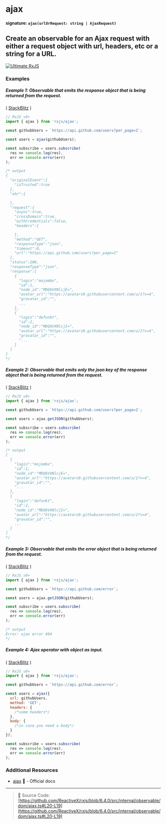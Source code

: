 # ajax

#### signature: `ajax(urlOrRequest: string | AjaxRequest)`

## Create an observable for an Ajax request with either a request object with url, headers, etc or a string for a URL.

[![Ultimate RxJS](https://drive.google.com/uc?export=view&id=1htrban3k3Z8CxiKwEV6bdmxW5Wu8xdWX "Ultimate RxJS")](https://ultimatecourses.com/courses/rxjs?ref=4)

### Examples

##### Example 1: Observable that emits the response object that is being returned from the request.

( [StackBlitz](https://stackblitz.com/edit/rxjs-raqi89) )

```js
// RxJS v6+
import { ajax } from 'rxjs/ajax';

const githubUsers = `https://api.github.com/users?per_page=2`;

const users = ajax(githubUsers);

const subscribe = users.subscribe(
  res => console.log(res),
  err => console.error(err)
);

/* output
{  
  "originalEvent":{  
    "isTrusted":true
  },
  "xhr":{  

  },
  "request":{  
    "async":true,
    "crossDomain":true,
    "withCredentials":false,
    "headers":{  

    },
    "method":"GET",
    "responseType":"json",
    "timeout":0,
    "url":"https://api.github.com/users?per_page=2"
  },
  "status":200,
  "responseType":"json",
  "response":[  
    {  
      "login":"mojombo",
      "id":1,
      "node_id":"MDQ6VXNlcjE=",
      "avatar_url":"https://avatars0.githubusercontent.com/u/1?v=4",
      "gravatar_id":"",
      ...
    },
    {  
      "login":"defunkt",
      "id":2,
      "node_id":"MDQ6VXNlcjI=",
      "avatar_url":"https://avatars0.githubusercontent.com/u/2?v=4",
      "gravatar_id":"",
      "...
    }
  ]
}
*/
```

##### Example 2: Observable that emits only the json key of the response object that is being returned from the request.

( [StackBlitz](https://stackblitz.com/edit/rxjs-8jkrhl) )

```js
// RxJS v6+
import { ajax } from 'rxjs/ajax';

const githubUsers = `https://api.github.com/users?per_page=2`;

const users = ajax.getJSON(githubUsers);

const subscribe = users.subscribe(
  res => console.log(res),
  err => console.error(err)
);

/* output
[  
  {  
    "login":"mojombo",
    "id":1,
    "node_id":"MDQ6VXNlcjE=",
    "avatar_url":"https://avatars0.githubusercontent.com/u/1?v=4",
    "gravatar_id":"",
    "...
  },
  {  
    "login":"defunkt",
    "id":2,
    "node_id":"MDQ6VXNlcjI=",
    "avatar_url":"https://avatars0.githubusercontent.com/u/2?v=4",
    "gravatar_id":"",
    ...
  }
]
*/
```

##### Example 3: Observable that emits the error object that is being returned from the request.

( [StackBlitz](https://stackblitz.com/edit/rxjs-vnxkth) )

```js
// RxJS v6+
import { ajax } from 'rxjs/ajax';

const githubUsers = `https://api.github.com/error`;

const users = ajax.getJSON(githubUsers);

const subscribe = users.subscribe(
  res => console.log(res),
  err => console.error(err)
);

/* output
Error: ajax error 404
*/
```

##### Example 4: Ajax operator with object as input.

( [StackBlitz](https://stackblitz.com/edit/rxjs-vqnnot) )

```js
// RxJS v6+
import { ajax } from 'rxjs/ajax';

const githubUsers = `https://api.github.com/error`;

const users = ajax({
  url: githubUsers,
  method: 'GET',
  headers: {
    /*some headers*/
  },
  body: {
    /*in case you need a body*/
  }
});

const subscribe = users.subscribe(
  res => console.log(res),
  err => console.error(err)
);
```

### Additional Resources

- [ajax](https://rxjs.dev/api/ajax/ajax) 📰 - Official docs

---

> 📁 Source Code:
> [https://github.com/ReactiveX/rxjs/blob/6.4.0/src/internal/observable/dom/ajax.ts#L20-L19](https://github.com/ReactiveX/rxjs/blob/6.4.0/src/internal/observable/dom/ajax.ts#L20-L19)
